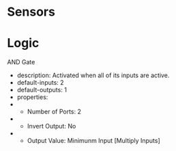 # Sensors

# Logic
AND Gate
-  description: Activated when all of its inputs are active.
-  default-inputs: 2
-  default-outputs: 1
-  properties:
- - Number of Ports: 2
- - Invert Output: No
- - Output Value: Minimunm Input [Multiply Inputs]
    
 

